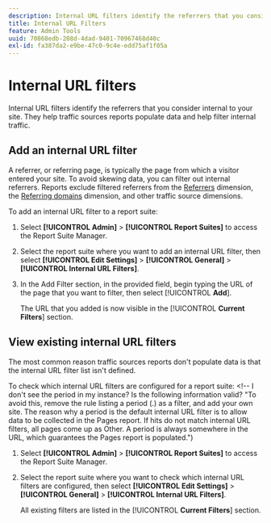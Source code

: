```yaml
---
description: Internal URL filters identify the referrers that you consider internal to your site. They help traffic sources reports populate data and help filter internal traffic.
title: Internal URL Filters
feature: Admin Tools
uuid: 70868edb-208d-4dad-9401-70967468d40c
exl-id: fa387da2-e9be-47c0-9c4e-edd75af1f05a
---
```


# Internal URL filters

Internal URL filters identify the referrers that you consider internal to your site. They help traffic sources reports populate data and help filter internal traffic.

## Add an internal URL filter

A referrer, or referring page, is typically the page from which a visitor entered your site. To avoid skewing data, you can filter out internal referrers. Reports exclude filtered referrers from the [Referrers](/help/components/dimensions/referrer.md) dimension, the [Referring domains](/help/components/dimensions/referring-domain.md) dimension, and other traffic source dimensions.

To add an internal URL filter to a report suite:

1. Select **[!UICONTROL Admin]** > **[!UICONTROL Report Suites]** to access the Report Suite Manager.

1. Select the report suite where you want to add an internal URL filter, then select **[!UICONTROL Edit Settings]** > **[!UICONTROL General]** > **[!UICONTROL Internal URL Filters]**.

1. In the Add Filter section, in the provided field, begin typing the URL of the page that you want to filter, then select [!UICONTROL **Add**].

   The URL that you added is now visible in the [!UICONTROL **Current Filters**] section.

## View existing internal URL filters

The most common reason traffic sources reports don't populate data is that the internal URL filter list isn't defined. 

To check which internal URL filters are configured for a report suite: <!-- I don't see the period in my instance? Is the following information valid? "To avoid this, remove the rule listing a period (.) as a filter, and add your own site. The reason why a period is the default internal URL filter is to allow data to be collected in the Pages report. If hits do not match internal URL filters, all pages come up as Other. A period is always somewhere in the URL, which guarantees the Pages report is populated.")

1. Select **[!UICONTROL Admin]** > **[!UICONTROL Report Suites]** to access the Report Suite Manager.

1. Select the report suite where you want to check which internal URL filters are configured, then select **[!UICONTROL Edit Settings]** > **[!UICONTROL General]** > **[!UICONTROL Internal URL Filters]**.

   All existing filters are listed in the [!UICONTROL **Current Filters**] section.

